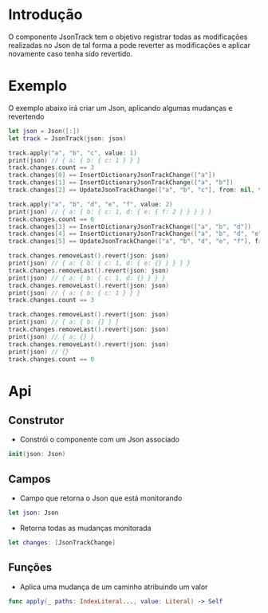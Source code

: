 # Introdução

O componente JsonTrack tem o objetivo registrar todas as modificações realizadas no Json de tal forma a pode reverter as modificações e aplicar novamente caso tenha sido revertido.

# Exemplo

O exemplo abaixo irá criar um Json, aplicando algumas mudanças e revertendo

```swift
let json = Json([:])
let track = JsonTrack(json: json)

track.apply("a", "b", "c", value: 1)
print(json) // { a: { b: { c: 1 } } }
track.changes.count == 3
track.changes[0] == InsertDictionaryJsonTrackChange(["a"])
track.changes[1] == InsertDictionaryJsonTrackChange(["a", "b"])
track.changes[2] == UpdateJsonTrackChange(["a", "b", "c"], from: nil, to: 1)

track.apply("a", "b", "d", "e", "f", value: 2)
print(json) // { a: { b: { c: 1, d: { e: { f: 2 } } } } }
track.changes.count == 6
track.changes[3] == InsertDictionaryJsonTrackChange(["a", "b", "d"])
track.changes[4] == InsertDictionaryJsonTrackChange(["a", "b", "d", "e"])
track.changes[5] == UpdateJsonTrackChange(["a", "b", "d", "e", "f"], from: nil, to: 2)

track.changes.removeLast().revert(json: json)
print(json) // { a: { b: { c: 1, d: { e: {} } } } }
track.changes.removeLast().revert(json: json)
print(json) // { a: { b: { c: 1, d: {} } } }
track.changes.removeLast().revert(json: json)
print(json) // { a: { b: { c: 1 } } }
track.changes.count == 3

track.changes.removeLast().revert(json: json)
print(json) // { a: { b: {} } }
track.changes.removeLast().revert(json: json)
print(json) // { a: {} }
track.changes.removeLast().revert(json: json)
print(json) // {}
track.changes.count == 0
```

# Api

## Construtor

* Constrói o componente com um Json associado

```swift
init(json: Json)
```

## Campos

* Campo que retorna o Json que está monitorando

```swift
let json: Json 
```

* Retorna todas as mudanças monitorada

```swift
let changes: [JsonTrackChange]
```

## Funções

* Aplica uma mudança de um caminho atribuindo um valor

```swift
func apply(_ paths: IndexLiteral..., value: Literal) -> Self
```


